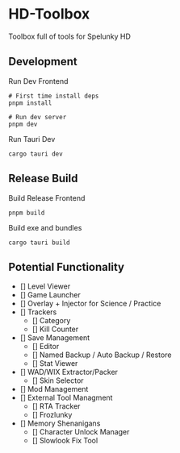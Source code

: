 # HD-Toolbox

Toolbox full of tools for Spelunky HD

## Development

Run Dev Frontend

```console
# First time install deps
pnpm install

# Run dev server
pnpm dev
```

Run Tauri Dev

```console
cargo tauri dev
```

## Release Build

Build Release Frontend

```console
pnpm build
```

Build exe and bundles

```console
cargo tauri build
```

## Potential Functionality

- [] Level Viewer
- [] Game Launcher
- [] Overlay + Injector for Science / Practice
- [] Trackers
  - [] Category
  - [] Kill Counter
- [] Save Management
  - [] Editor
  - [] Named Backup / Auto Backup / Restore
  - [] Stat Viewer
- [] WAD/WIX Extractor/Packer
  - [] Skin Selector
- [] Mod Management
- [] External Tool Managment
  - [] RTA Tracker
  - [] Frozlunky
- [] Memory Shenanigans
  - [] Character Unlock Manager
  - [] Slowlook Fix Tool

